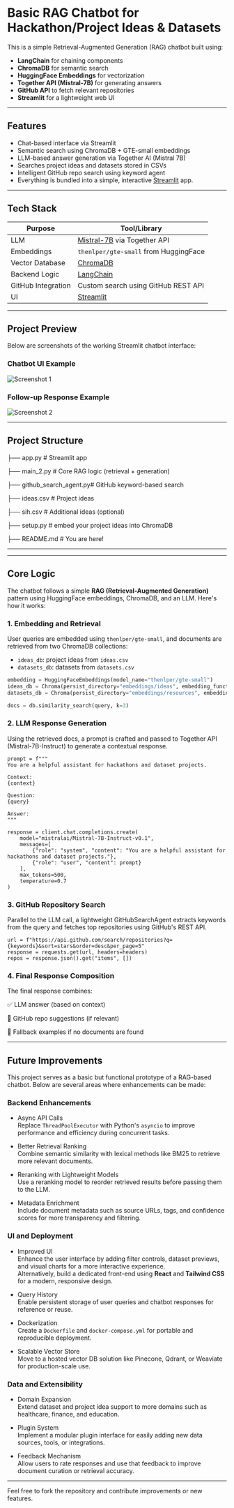 
# Basic RAG Chatbot for Hackathon/Project Ideas & Datasets

This is a simple Retrieval-Augmented Generation (RAG) chatbot built using:

- **LangChain** for chaining components
- **ChromaDB** for semantic search
- **HuggingFace Embeddings** for vectorization
- **Together API (Mistral-7B)** for generating answers
- **GitHub API** to fetch relevant repositories
- **Streamlit** for a lightweight web UI

---

##  Features

- Chat-based interface via Streamlit
- Semantic search using ChromaDB + GTE-small embeddings
- LLM-based answer generation via Together AI (Mistral 7B)
- Searches project ideas and datasets stored in CSVs
- Intelligent GitHub repo search using keyword agent
- Everything is bundled into a simple, interactive [Streamlit](https://streamlit.io/) app.

---


## Tech Stack

| Purpose             | Tool/Library                        |
|---------------------|-------------------------------------|
| LLM                 | [Mistral-7B](https://www.together.ai/) via Together API |
| Embeddings          | `thenlper/gte-small` from HuggingFace |
| Vector Database     | [ChromaDB](https://www.trychroma.com/) |
| Backend Logic       | [LangChain](https://www.langchain.com/) |
| GitHub Integration  | Custom search using GitHub REST API |
| UI                  | [Streamlit](https://streamlit.io/)  |

---

## Project Preview

Below are screenshots of the working Streamlit chatbot interface:

### Chatbot UI Example

![Screenshot 1](https://github.com/aarushitandon0/rag-chatbot-using-llm-chromadb/blob/main/images/Screenshot%202025-06-28%20025704.png)

### Follow-up Response Example

![Screenshot 2](https://github.com/aarushitandon0/rag-chatbot-using-llm-chromadb/blob/main/images/Screenshot%202025-06-28%20025711.png)

---

## Project Structure

├── app.py # Streamlit app

├── main_2.py # Core RAG logic (retrieval + generation)

├── github_search_agent.py# GitHub keyword-based search

├── ideas.csv # Project ideas

├── sih.csv # Additional ideas (optional)

├── setup.py # embed your project ideas into ChromaDB

├── README.md # You are here!

---

---

## Core Logic

The chatbot follows a simple **RAG (Retrieval-Augmented Generation)** pattern using HuggingFace embeddings, ChromaDB, and an LLM. Here's how it works:

### 1. Embedding and Retrieval

User queries are embedded using `thenlper/gte-small`, and documents are retrieved from two ChromaDB collections:
- `ideas_db`: project ideas from `ideas.csv`
- `datasets_db`: datasets from `datasets.csv`

```python
embedding = HuggingFaceEmbeddings(model_name="thenlper/gte-small")
ideas_db = Chroma(persist_directory="embeddings/ideas", embedding_function=embedding)
datasets_db = Chroma(persist_directory="embeddings/resources", embedding_function=embedding)

docs = db.similarity_search(query, k=3)
```


### 2. LLM Response Generation
Using the retrieved docs, a prompt is crafted and passed to Together API (Mistral-7B-Instruct) to generate a contextual response.

```
prompt = f"""
You are a helpful assistant for hackathons and dataset projects.

Context:
{context}

Question:
{query}

Answer:
"""

response = client.chat.completions.create(
    model="mistralai/Mistral-7B-Instruct-v0.1",
    messages=[
        {"role": "system", "content": "You are a helpful assistant for hackathons and dataset projects."},
        {"role": "user", "content": prompt}
    ],
    max_tokens=500,
    temperature=0.7
)
```

### 3. GitHub Repository Search
Parallel to the LLM call, a lightweight GitHubSearchAgent extracts keywords from the query and fetches top repositories using GitHub's REST API.
```
url = f"https://api.github.com/search/repositories?q={keywords}&sort=stars&order=desc&per_page=5"
response = requests.get(url, headers=headers)
repos = response.json().get("items", [])
```
###  4. Final Response Composition
The final response combines:

✅ LLM answer (based on context)

🔗 GitHub repo suggestions (if relevant)

🛑 Fallback examples if no documents are found





---

## Future Improvements

This project serves as a basic but functional prototype of a RAG-based chatbot. Below are several areas where enhancements can be made:

### Backend Enhancements

- Async API Calls  
  Replace `ThreadPoolExecutor` with Python's `asyncio` to improve performance and efficiency during concurrent tasks.

- Better Retrieval Ranking  
  Combine semantic similarity with lexical methods like BM25 to retrieve more relevant documents.

- Reranking with Lightweight Models  
  Use a reranking model to reorder retrieved results before passing them to the LLM.

- Metadata Enrichment  
  Include document metadata such as source URLs, tags, and confidence scores for more transparency and filtering.


### UI and Deployment

- Improved UI  
  Enhance the user interface by adding filter controls, dataset previews, and visual charts for a more interactive experience.  
  Alternatively, build a dedicated front-end using **React** and **Tailwind CSS** for a modern, responsive design.

- Query History  
  Enable persistent storage of user queries and chatbot responses for reference or reuse.

- Dockerization  
  Create a `Dockerfile` and `docker-compose.yml` for portable and reproducible deployment.

- Scalable Vector Store  
  Move to a hosted vector DB solution like Pinecone, Qdrant, or Weaviate for production-scale use.

### Data and Extensibility

- Domain Expansion  
  Extend dataset and project idea support to more domains such as healthcare, finance, and education.

- Plugin System  
  Implement a modular plugin interface for easily adding new data sources, tools, or integrations.

- Feedback Mechanism  
  Allow users to rate responses and use that feedback to improve document curation or retrieval accuracy.

---

Feel free to fork the repository and contribute improvements or new features.


